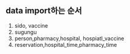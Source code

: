<h2>data import하는 순서</h2>

1. sido, vaccine
2. sugungu
3. person,pharmacy,hospital, hospiatl_vaccine
4. reservation,hospital_time,pharmacy_time
